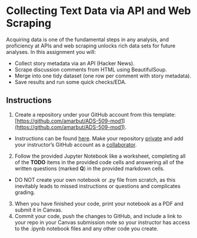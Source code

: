 # Collecting Text Data via API and Web Scraping
Acquiring data is one of the fundamental steps in any analysis, and proficiency at APIs and web scraping unlocks rich data sets for future analyses. In this assignment you will:
- Collect story metadata via an API (Hacker News).
- Scrape discussion comments from HTML using BeautifulSoup.
- Merge into one tidy dataset (one row per comment with story metadata).
- Save results and run some quick checks/EDA.

## Instructions

1. Create a repository under your GitHub account from this template: [https://github.com/amarbut/ADS-509-mod1](https://github.com/amarbut/ADS-509-mod1).
  - Instructions can be found [here](https://docs.github.com/en/repositories/creating-and-managing-repositories/creating-a-repository-from-a-template). Make your repository [private](https://docs.github.com/en/repositories/managing-your-repositorys-settings-and-features/managing-repository-settings/setting-repository-visibility) and add your instructor’s GitHub account as a [collaborator](https://docs.github.com/en/account-and-profile/how-tos/setting-up-and-managing-your-personal-account-on-github/managing-access-to-your-personal-repositories/inviting-collaborators-to-a-personal-repository). 
2. Follow the provided Jupyter Notebook like a worksheet, completing all of the **TODO** items in the provided code cells and answering all of the written questions (marked **Q**) in the provided markdown cells.
  - DO NOT create your own notebook or .py file from scratch, as this inevitably leads to missed instructions or questions and complicates grading.
3. When you have finished your code, print your notebook as a PDF and submit it in Canvas. 
4. Commit your code, push the changes to GitHub, and include a link to your repo in your Canvas submission note so your instructor has access to the .ipynb notebook files and any other code you create.

